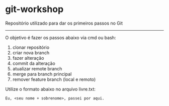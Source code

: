 # git-workshop
Repositório utilizado para dar os primeiros passos no Git

***

O objetivo é fazer os passos abaixo via cmd ou bash:

1. clonar repositório
2. criar nova branch
3. fazer alteração
4. commit da alteração
5. atualizar remote branch
6. merge para branch principal
7. remover feature branch (local e remoto)

Utilize o formato abaixo no arquivo livre.txt:

    Eu, <seu nome + sobrenome>, passei por aqui.